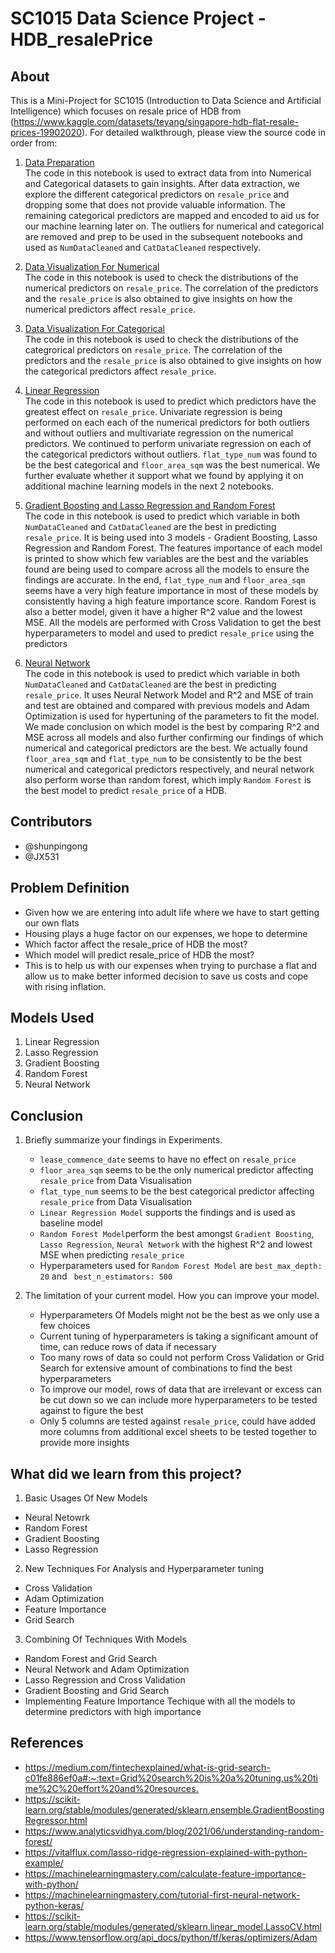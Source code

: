 # SC1015 Data Science Project - HDB_resalePrice

## About

This is a Mini-Project for SC1015 (Introduction to Data Science and Artificial Intelligence) which focuses on resale price of HDB from (https://www.kaggle.com/datasets/teyang/singapore-hdb-flat-resale-prices-19902020). For detailed walkthrough, please view the source code in order from:

1. [Data Preparation](https://github.com/shunpingong/SC1015-Project/blob/main/Data%20Preparation.ipynb) <br>
The code in this notebook is used to extract data from into Numerical and Categorical datasets to gain insights. After data extraction, we explore the different categorical predictors on `resale_price` and dropping some that does not provide valuable information. The remaining categorical predictors are mapped and encoded to aid us for our machine learning later on. The outliers for numerical and categorical are removed and prep to be used in the subsequent notebooks and used as `NumDataCleaned` and `CatDataCleaned` respectively.

2. [Data Visualization For Numerical](https://github.com/shunpingong/SC1015-Project/blob/main/Data%20Visualization%20For%20Numerical.ipynb)<br>
The code in this notebook is used to check the distributions of the numerical predictors on `resale_price`. The correlation of the predictors and the `resale_price` is also obtained to give insights on how the numerical predictors affect `resale_price`.

3. [Data Visualization For Categorical](https://github.com/shunpingong/SC1015-Project/blob/main/Data%20Visualization%20For%20Categorical.ipynb)<br>
The code in this notebook is used to check the distributions of the categrorical predictors on `resale_price`. The correlation of the predictors and the `resale_price` is also obtained to give insights on how the categorical predictors affect `resale_price`.

4. [Linear Regression](https://github.com/shunpingong/SC1015-Project/blob/main/Linear%20Regression.ipynb)<br>
The code in this notebook is used to predict which predictors have the greatest effect on `resale_price`. Univariate regression is being performed on each each of the numerical predictors for both outliers and without outliers and multivariate regression on the numerical predictors. We continued to perform univariate regression on each of the categorical predictors without outliers. `flat_type_num` was found to be the best categorical and `floor_area_sqm` was the best numerical. We further evaluate whether it support what we found by applying it on additional machine learning models in the next 2 notebooks.

5. [Gradient Boosting and Lasso Regression and Random Forest](https://github.com/shunpingong/SC1015-Project/blob/main/Gradient%20Boosting%20and%20Lasso%20Regression%20and%20Random%20Forest.ipynb)<br>
The code in this notebook is used to predict which variable in both `NumDataCleaned` and `CatDataCleaned` are the best in predicting `resale_price`. It is being used into 3 models - Gradient Boosting, Lasso Regression and Random Forest. The features importance of each model is printed to show which few variables are the best and the variables found are being used to compare across all the models to ensure the findings are accurate. In the end, `flat_type_num` and `floor_area_sqm` seems have a very high feature importance in most of these models by consistently having a high feature importance score. Random Forest is also a better model, given it have a higher R^2 value and the lowest MSE. All the models are performed with Cross Validation to get the best hyperparameters to model and used to predict `resale_price` using the predictors

6. [Neural Network](https://github.com/shunpingong/SC1015-Project/blob/main/Neural%20Network.ipynb)<br>
The code in this notebook is used to predict which variable in both `NumDataCleaned` and `CatDataCleaned` are the best in predicting `resale_price`. It uses Neural Network Model and R^2 and MSE of train and test are obtained and compared with previous models and Adam Optimization is used for hypertuning of the parameters to fit the model. We made conclusion on which model is the best by comparing R^2 and MSE across all models and also further confirming our findings of which numerical and categorical predictors are the best. We actually found `floor_area_sqm` and `flat_type_num` to be consistently to be the best numerical and categorical predictors respectively, and neural network also perform worse than random forest, which imply `Random Forest` is the best model to predict `resale_price` of a HDB.
  
## Contributors
- @shunpingong
- @JX531

## Problem Definition

- Given how we are entering into adult life where we have to start getting our own flats
- Housing plays a huge factor on our expenses, we hope to determine
- Which factor affect the resale_price of HDB the most?
- Which model will predict resale_price of HDB the most?
- This is to help us with our expenses when trying to purchase a flat and allow us to make better informed decision to save us costs and cope with rising inflation.

## Models Used

1. Linear Regression
2. Lasso Regression
3. Gradient Boosting
4. Random Forest
5. Neural Network

## Conclusion
1. Briefly summarize your findings in Experiments.<br>
   - `lease_commence_date` seems to have no effect on `resale_price`
   - `floor_area_sqm` seems to be the only numerical predictor affecting `resale_price` from Data Visualisation
   - `flat_type_num` seems to be the best categorical predictor affecting `resale_price` from Data Visualisation 
   - `Linear Regression Model` supports the findings and is used as baseline model
   - `Random Forest Model`perform the best amongst `Gradient Boosting`, `Lasso Regression`, `Neural Network` with the highest R^2 and lowest MSE when predicting `resale_price`
   - Hyperparameters used for `Random Forest Model` are `best_max_depth: 20`   and  ` best_n_estimators: 500` <br>

2. The limitation of your current model. How you can improve your model.
   - Hyperparameters Of Models might not be the best as we only use a few choices
   - Current tuning of hyperparameters is taking a significant amount of time, can reduce rows of data if necessary
   - Too many rows of data so could not perform Cross Validation or Grid Search for extensive amount of combinations to find the best hyperparameters
   - To improve our model, rows of data that are irrelevant or excess can be cut down so we can include more hyperparameters to be tested against to figure the best
   - Only 5 columns are tested against `resale_price`, could have added more columns from additional excel sheets to be tested together to provide more insights

   
## What did we learn from this project?
1. Basic Usages Of New Models
- Neural Netowrk
- Random Forest 
- Gradient Boosting
- Lasso Regression

2. New Techniques For Analysis and Hyperparameter tuning
- Cross Validation
- Adam Optimization
- Feature Importance
- Grid Search

3. Combining Of Techniques With Models
- Random Forest and Grid Search
- Neural Network and Adam Optimization
- Lasso Regression and Cross Validation
- Gradient Boosting and Grid Search
- Implementing Feature Importance Techique with all the models to determine predictors with high importance

## References

- <https://medium.com/fintechexplained/what-is-grid-search-c01fe886ef0a#:~:text=Grid%20search%20is%20a%20tuning,us%20time%2C%20effort%20and%20resources.>
- <https://scikit-learn.org/stable/modules/generated/sklearn.ensemble.GradientBoostingRegressor.html>
- <https://www.analyticsvidhya.com/blog/2021/06/understanding-random-forest/>
- <https://vitalflux.com/lasso-ridge-regression-explained-with-python-example/>
- <https://machinelearningmastery.com/calculate-feature-importance-with-python/>
- <https://machinelearningmastery.com/tutorial-first-neural-network-python-keras/>
- <https://scikit-learn.org/stable/modules/generated/sklearn.linear_model.LassoCV.html>
- <https://www.tensorflow.org/api_docs/python/tf/keras/optimizers/Adam>

